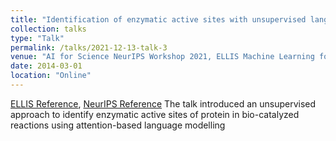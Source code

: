 ```yaml
---
title: "Identification of enzymatic active sites with unsupervised language modelling"
collection: talks
type: "Talk"
permalink: /talks/2021-12-13-talk-3
venue: "AI for Science NeurIPS Workshop 2021, ELLIS Machine Learning for Molecule Discovery Workshop"
date: 2014-03-01
location: "Online"
---
```


[ELLIS Reference](https://moleculediscovery.github.io/workshop2021/), [NeurIPS Reference](https://nips.cc/Conferences/2021/ScheduleMultitrack?event=21849)
The talk introduced an unsupervised approach to identify enzymatic active sites of protein in bio-catalyzed reactions using attention-based language modelling